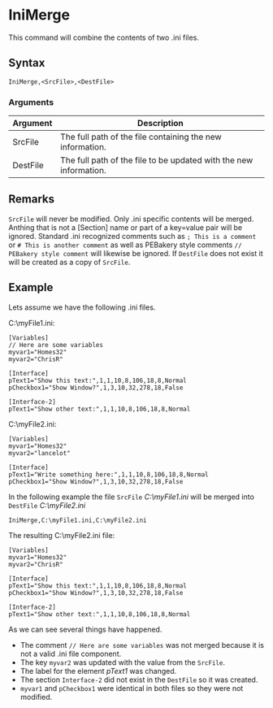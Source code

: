 # IniMerge

This command will combine the contents of two .ini files.

## Syntax

```pebakery
IniMerge,<SrcFile>,<DestFile> 
```

### Arguments

| Argument | Description |
| --- | --- |
| SrcFile | The full path of the file containing the new information. |
| DestFile | The full path of the file to be updated with the new information. |

## Remarks
`SrcFile` will never be modified.
Only .ini specific contents will be merged. Anthing that is not a [Section] name or part of a key=value pair will be ignored. Standard .ini recognized comments such as `; This is a comment` or `# This is another comment` as well as PEBakery style comments `// PEBakery style comment` will likewise be ignored.
If `DestFile` does not exist it will be created as a copy of `SrcFile`.

## Example

Lets assume we have the following .ini files.

C:\myFile1.ini:
```pebakery
[Variables]
// Here are some variables
myvar1="Homes32"
myvar2="ChrisR"

[Interface]
pText1="Show this text:",1,1,10,8,106,18,8,Normal
pCheckbox1="Show Window?",1,3,10,32,278,18,False

[Interface-2]
pText1="Show other text:",1,1,10,8,106,18,8,Normal
```
C:\myFile2.ini:
```pebakery
[Variables]
myvar1="Homes32"
myvar2="lancelot"

[Interface]
pText1="Write something here:",1,1,10,8,106,18,8,Normal
pCheckbox1="Show Window?",1,3,10,32,278,18,False
```

In the following example the file `SrcFile` *C:\myFile1.ini* will be merged into `DestFile` *C:\myFile2.ini*
```pebakery
IniMerge,C:\myFile1.ini,C:\myFile2.ini 
```

The resulting C:\myFile2.ini file:
```pebakery
[Variables]
myvar1="Homes32"
myvar2="ChrisR"

[Interface]
pText1="Show this text:",1,1,10,8,106,18,8,Normal
pCheckbox1="Show Window?",1,3,10,32,278,18,False

[Interface-2]
pText1="Show other text:",1,1,10,8,106,18,8,Normal
```
As we can see several things have happened.
+ The comment `// Here are some variables` was not merged because it is not a valid .ini file component.
+ The key `myvar2` was updated with the value from the `SrcFile`.
+ The label for the element *pText1* was changed.
+ The section `Interface-2` did not exist in the `DestFile` so it was created.
+ `myvar1` and `pCheckbox1` were identical in both files so they were not modified.
